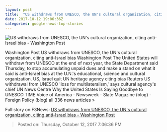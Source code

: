 ```yaml
---
layout: post
title:  "US withdraws from UNESCO, the UN's cultural organization, citing anti-Israel bias - Washington Post"
date: 2017-10-12 19:06:36Z
categories: google-news-top-stories
---
```


![US withdraws from UNESCO, the UN's cultural organization, citing anti-Israel bias - Washington Post](https://www.washingtonpost.com/resizer/WI9JSzG3KFFA31UWxRnhrQgcY5M=/1484x0/https://arc-anglerfish-washpost-prod-washpost.s3.amazonaws.com/public/KBOLFFH2X4ZPVE54CLR2VD5WDQ.jpg)

Washington Post US withdraws from UNESCO, the UN's cultural organization, citing anti-Israel bias Washington Post The United States will withdraw from UNESCO at the end of next year, the State Department said Thursday, to stop accumulating unpaid dues and make a stand on what it said is anti-Israel bias at the U.N.'s educational, science and cultural organization. US, Israel quit UN heritage agency citing bias Reuters US withdrawal from UNESCO 'loss for multilateralism,' says cultural agency's chief UN News Centre Why the United States Is Saying Goodbye to UNESCO TIME Voice of America - Newsweek - Slate Magazine (blog) - Foreign Policy (blog) all 336 news articles »


Full story on F3News: [US withdraws from UNESCO, the UN's cultural organization, citing anti-Israel bias - Washington Post](http://www.f3nws.com/n/ax3auE)

> Posted on: Thursday, October 12, 2017 7:06:36 PM
